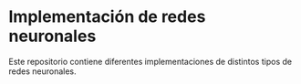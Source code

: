 # Implementación de redes neuronales

Este repositorio contiene diferentes implementaciones de distintos tipos de redes neuronales.
